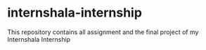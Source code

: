 # internshala-internship
This repository contains  all assignment and the final project of my Internshala Internship
